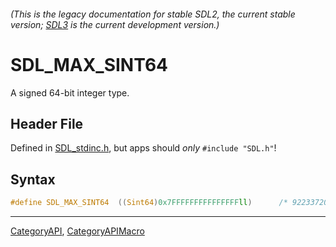 ###### (This is the legacy documentation for stable SDL2, the current stable version; [SDL3](https://wiki.libsdl.org/SDL3/) is the current development version.)
# SDL_MAX_SINT64

A signed 64-bit integer type.

## Header File

Defined in [SDL_stdinc.h](https://github.com/libsdl-org/SDL/blob/SDL2/include/SDL_stdinc.h), but apps should _only_ `#include "SDL.h"`!

## Syntax

```c
#define SDL_MAX_SINT64  ((Sint64)0x7FFFFFFFFFFFFFFFll)      /* 9223372036854775807 */
```

----
[CategoryAPI](CategoryAPI), [CategoryAPIMacro](CategoryAPIMacro)

